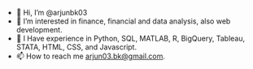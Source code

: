- 👋 Hi, I’m @arjunbk03
- 👀 I’m interested in finance, financial and data analysis, also web development. 
- 🌱 I Have experience in Python, SQL, MATLAB, R, BigQuery, Tableau, STATA, HTML, CSS, and Javascript. 
- 📫 How to reach me arjun03.bk@gmail.com.

<!---
arjunbk03/arjunbk03 is a ✨ special ✨ repository because its `README.md` (this file) appears on your GitHub profile.
You can click the Preview link to take a look at your changes.
--->
